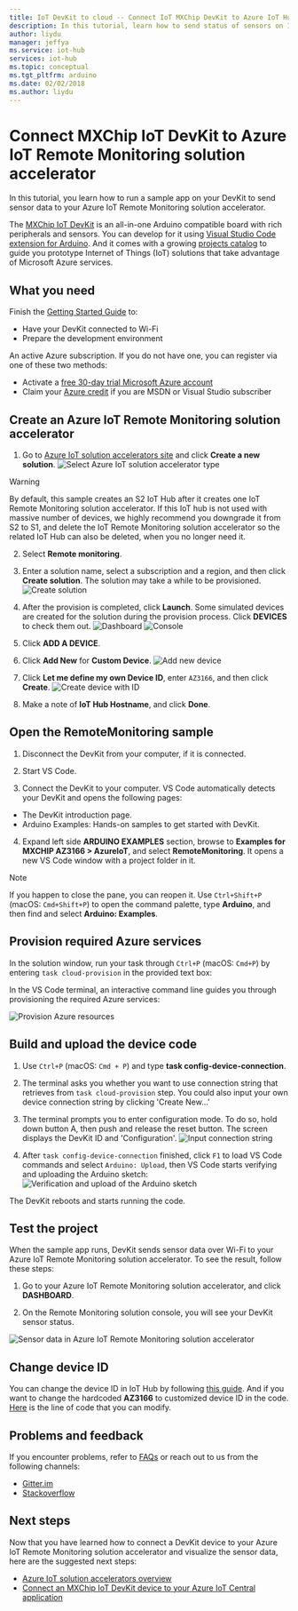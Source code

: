 ```yaml
---
title: IoT DevKit to cloud -- Connect IoT MXChip DevKit to Azure IoT Hub | Microsoft Docs
description: In this tutorial, learn how to send status of sensors on IoT DevKit AZ3166 to the Azure IoT Remote Monitoring solution accelerator.
author: liydu
manager: jeffya
ms.service: iot-hub
services: iot-hub
ms.topic: conceptual
ms.tgt_pltfrm: arduino
ms.date: 02/02/2018
ms.author: liydu
---
```


# Connect MXChip IoT DevKit to Azure IoT Remote Monitoring solution accelerator

In this tutorial, you learn how to run a sample app on your DevKit to send sensor data to your Azure IoT Remote Monitoring solution accelerator.

The [MXChip IoT DevKit](https://aka.ms/iot-devkit) is an all-in-one Arduino compatible board with rich peripherals and sensors. You can develop for it using [Visual Studio Code extension for Arduino](https://aka.ms/arduino). And it comes with a growing [projects catalog](https://microsoft.github.io/azure-iot-developer-kit/docs/projects/) to guide you prototype Internet of Things (IoT) solutions that take advantage of Microsoft Azure services.

## What you need

Finish the [Getting Started Guide](https://docs.microsoft.com/azure/iot-hub/iot-hub-arduino-iot-devkit-az3166-get-started) to:

* Have your DevKit connected to Wi-Fi
* Prepare the development environment

An active Azure subscription. If you do not have one, you can register via one of these two methods:

* Activate a [free 30-day trial Microsoft Azure account](https://azure.microsoft.com/free/)
* Claim your [Azure credit](https://azure.microsoft.com/pricing/member-offers/msdn-benefits-details/) if you are MSDN or Visual Studio subscriber

## Create an Azure IoT Remote Monitoring solution accelerator

1. Go to [Azure IoT solution accelerators site](https://www.azureiotsolutions.com/) and click **Create a new solution**.
  ![Select Azure IoT solution accelerator type](media/iot-hub-arduino-iot-devkit-az3166-devkit-remote-monitoring/azure-iot-suite-solution-types.png)
  > [!WARNING]
  > By default, this sample creates an S2 IoT Hub after it creates one IoT Remote Monitoring solution accelerator. If this IoT hub is not used with massive number of devices, we highly recommend you downgrade it from S2 to S1, and delete the IoT Remote Monitoring solution accelerator so the related IoT Hub can also be deleted, when you no longer need it. 

2. Select **Remote monitoring**.

3. Enter a solution name, select a subscription and a region, and then click **Create solution**. The solution may take a while to be provisioned.
  ![Create solution](media/iot-hub-arduino-iot-devkit-az3166-devkit-remote-monitoring/azure-iot-suite-new-solution.png)

4. After the provision is completed, click **Launch**. Some simulated devices are created for the solution during the provision process. Click **DEVICES** to check them out.
  ![Dashboard](media/iot-hub-arduino-iot-devkit-az3166-devkit-remote-monitoring/azure-iot-suite-new-solution-created.png)
  ![Console](media/iot-hub-arduino-iot-devkit-az3166-devkit-remote-monitoring/azure-iot-suite-console.png)

5. Click **ADD A DEVICE**.

6. Click **Add New** for **Custom Device**.
  ![Add new device](media/iot-hub-arduino-iot-devkit-az3166-devkit-remote-monitoring/azure-iot-suite-add-new-device.png)

7. Click **Let me define my own Device ID**, enter `AZ3166`, and then click **Create**.
  ![Create device with ID](media/iot-hub-arduino-iot-devkit-az3166-devkit-remote-monitoring/azure-iot-suite-new-device-configuration.png)

8. Make a note of **IoT Hub Hostname**, and click **Done**.

## Open the RemoteMonitoring sample

1. Disconnect the DevKit from your computer, if it is connected.

2. Start VS Code.

3. Connect the DevKit to your computer. VS Code automatically detects your DevKit and opens the following pages:
  * The DevKit introduction page.
  * Arduino Examples: Hands-on samples to get started with DevKit.

4. Expand left side **ARDUINO EXAMPLES** section, browse to **Examples for MXCHIP AZ3166 > AzureIoT**, and select **RemoteMonitoring**. It opens a new VS Code window with a project folder in it.
  > [!NOTE]
  > If you happen to close the pane, you can reopen it. Use `Ctrl+Shift+P` (macOS: `Cmd+Shift+P`) to open the command palette, type **Arduino**, and then find and select **Arduino: Examples**.

## Provision required Azure services

In the solution window, run your task through `Ctrl+P` (macOS: `Cmd+P`) by entering `task cloud-provision` in the provided text box:

In the VS Code terminal, an interactive command line guides you through provisioning the required Azure services:

![Provision Azure resources](media/iot-hub-arduino-iot-devkit-az3166-devkit-remote-monitoring/provision.png)

## Build and upload the device code

1. Use `Ctrl+P` (macOS: `Cmd + P`) and type **task config-device-connection**.

2. The terminal asks you whether you want to use connection string that retrieves from `task cloud-provision` step. You could also input your own device connection string by clicking 'Create New...'

3. The terminal prompts you to enter configuration mode. To do so, hold down button A, then push and release the reset button. The screen displays the DevKit ID and 'Configuration'.
  ![Input connection string](media/iot-hub-arduino-iot-devkit-az3166-devkit-remote-monitoring/config-device-connection.png)

4. After `task config-device-connection` finished, click `F1` to load VS Code commands and select `Arduino: Upload`, then VS Code starts verifying and uploading the Arduino sketch:
  ![Verification and upload of the Arduino sketch](media/iot-hub-arduino-iot-devkit-az3166-devkit-remote-monitoring/arduino-upload.png)

The DevKit reboots and starts running the code.

## Test the project

When the sample app runs, DevKit sends sensor data over Wi-Fi to your Azure IoT Remote Monitoring solution accelerator. To see the result, follow these steps:

1. Go to your Azure IoT Remote Monitoring solution accelerator, and click **DASHBOARD**.

2. On the Remote Monitoring solution console, you will see your DevKit sensor status.

![Sensor data in Azure IoT Remote Monitoring solution accelerator](media/iot-hub-arduino-iot-devkit-az3166-devkit-remote-monitoring/sensor-status.png)

## Change device ID

You can change the device ID in IoT Hub by following [this guide](https://microsoft.github.io/azure-iot-developer-kit/docs/customize-device-id/). And if you want to change the hardcoded **AZ3166** to customized device ID in the code. [Here](https://github.com/Microsoft/devkit-sdk/blob/master/AZ3166/src/libraries/AzureIoT/examples/RemoteMonitoring/RemoteMonitoring.ino#L23) is the line of code that you can modify.

## Problems and feedback

If you encounter problems, refer to [FAQs](https://microsoft.github.io/azure-iot-developer-kit/docs/faq/) or reach out to us from the following channels:

* [Gitter.im](http://gitter.im/Microsoft/azure-iot-developer-kit)
* [Stackoverflow](https://stackoverflow.com/questions/tagged/iot-devkit)

## Next steps

Now that you have learned how to connect a DevKit device to your Azure IoT Remote Monitoring solution accelerator and visualize the sensor data, here are the suggested next steps:

* [Azure IoT solution accelerators overview](https://docs.microsoft.com/azure/iot-suite/)
* [Connect an MXChip IoT DevKit device to your Azure IoT Central application](https://docs.microsoft.com/microsoft-iot-central/howto-connect-devkit)
